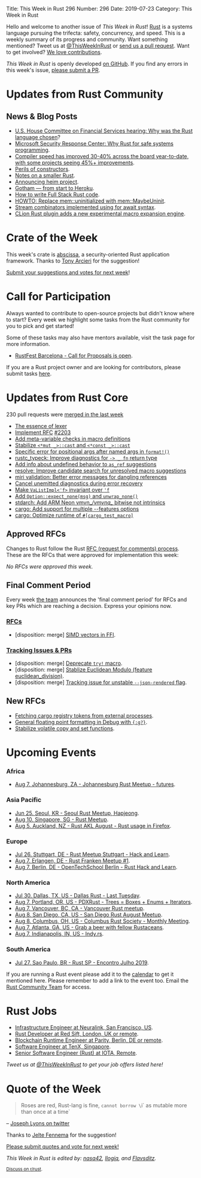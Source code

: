 Title: This Week in Rust 296
Number: 296
Date: 2019-07-23
Category: This Week in Rust

Hello and welcome to another issue of *This Week in Rust*!
[Rust](http://rust-lang.org) is a systems language pursuing the trifecta: safety, concurrency, and speed.
This is a weekly summary of its progress and community.
Want something mentioned? Tweet us at [@ThisWeekInRust](https://twitter.com/ThisWeekInRust) or [send us a pull request](https://github.com/cmr/this-week-in-rust).
Want to get involved? [We love contributions](https://github.com/rust-lang/rust/blob/master/CONTRIBUTING.md).

*This Week in Rust* is openly developed [on GitHub](https://github.com/cmr/this-week-in-rust).
If you find any errors in this week's issue, [please submit a PR](https://github.com/cmr/this-week-in-rust/pulls).

# Updates from Rust Community

## News & Blog Posts

* [U.S. House Committee on Financial Services hearing: Why was the Rust language chosen](https://www.c-span.org/video/?c4808083/rust-language-chosen)?
* [Microsoft Security Response Center: Why Rust for safe systems programming](https://msrc-blog.microsoft.com/2019/07/22/why-rust-for-safe-systems-programming/).
* [Compiler speed has improved 30-40% across the board year-to-date, with some projects seeing 45%+ improvements](https://www.reddit.com/r/rust/comments/cezxjn/compiler_speed_has_improved_3040_across_the_board/).
* [Perils of constructors](https://matklad.github.io/2019/07/16/perils-of-constructors.html).
* [Notes on a smaller Rust](https://boats.gitlab.io/blog/post/notes-on-a-smaller-rust/).
* [Announcing heim project](https://svartalf.info/posts/2019-07-17-announcing-heim-project/).
* [Gotham — from start to Heroku](https://blog.codeship.com/gotham-from-start-to-heroku/).
* [How to write Full Stack Rust code](https://www.steadylearner.com/blog/read/How-to-write-Full-Stack-Rust-code).
* [HOWTO: Replace mem::uninitialized with mem::MaybeUninit](https://www.reddit.com/r/rust/comments/cefgec/howto_replace_memuninitialized_with_memmaybeuninit/).
* [Stream combinators implemented using for await syntax](https://www.reddit.com/r/rust/comments/cbvhq9/stream_combinators_implemented_using_for_await/).
* [CLion Rust plugin adds a new experimental macro expansion engine](https://www.jetbrains.com/clion/whatsnew/#v2019-2-rust).

# Crate of the Week

This week's crate is [abscissa](https://github.com/iqlusioninc/abscissa), a security-oriented Rust application framework.
Thanks to [Tony Arcieri](https://users.rust-lang.org/t/crate-of-the-week/2704/590) for the suggestion!

[Submit your suggestions and votes for next week][submit_crate]!

[submit_crate]: https://users.rust-lang.org/t/crate-of-the-week/2704

# Call for Participation

Always wanted to contribute to open-source projects but didn't know where to start?
Every week we highlight some tasks from the Rust community for you to pick and get started!

Some of these tasks may also have mentors available, visit the task page for more information.

* [RustFest Barcelona - Call for Proposals is open](https://blog.rustfest.eu/cfp-for-barcelona).

If you are a Rust project owner and are looking for contributors, please submit tasks [here][guidelines].

[guidelines]: https://users.rust-lang.org/t/twir-call-for-participation/4821

# Updates from Rust Core

230 pull requests were [merged in the last week][merged]

[merged]: https://github.com/search?q=is%3Apr+org%3Arust-lang+is%3Amerged+merged%3A2019-07-15..2019-07-22

* [The essence of lexer](https://github.com/rust-lang/rust/pull/59706)
* [Implement RFC](https://github.com/rust-lang/rust/pull/61749) [#2203](https://rust-lang.github.io/rfcs/2203-const-repeat-expr.html)
* [Add meta-variable checks in macro definitions](https://github.com/rust-lang/rust/pull/62008)
* [Stabilize `<*mut _>::cast` and `<*const _>::cast`](https://github.com/rust-lang/rust/pull/62713)
* [Specific error for positional args after named args in `format!()`](https://github.com/rust-lang/rust/pull/62710)
* [rustc_typeck: Improve diagnostics for `-> _ fn` return type](https://github.com/rust-lang/rust/pull/62694)
* [Add info about undefined behavior to `as_ref` suggestions](https://github.com/rust-lang/rust/pull/62685)
* [resolve: Improve candidate search for unresolved macro suggestions](https://github.com/rust-lang/rust/pull/62684)
* [miri validation: Better error messages for dangling references](https://github.com/rust-lang/rust/pull/62673)
* [Cancel unemitted diagnostics during error recovery](https://github.com/rust-lang/rust/pull/62666)
* [Make `VaListImpl<'f>` invariant over `'f`](https://github.com/rust-lang/rust/pull/62639)
* [Add `Option::expect_none(msg)` and `unwrap_none()`](https://github.com/rust-lang/rust/pull/62596)
* [stdarch: Add ARM Neon vmvn_*/vmvnq_* bitwise not intrinsics](https://github.com/rust-lang/stdarch/pull/770)
* [cargo: Add support for multiple --features options](https://github.com/rust-lang/cargo/pull/7084)
* [cargo: Optimize runtime of `#[cargo_test_macro]`](https://github.com/rust-lang/cargo/pull/7146)

## Approved RFCs

Changes to Rust follow the Rust [RFC (request for comments)
process](https://github.com/rust-lang/rfcs#rust-rfcs). These
are the RFCs that were approved for implementation this week:

*No RFCs were approved this week.*

## Final Comment Period

Every week [the team](https://www.rust-lang.org/team.html) announces the
'final comment period' for RFCs and key PRs which are reaching a
decision. Express your opinions now.

### [RFCs](https://github.com/rust-lang/rfcs/labels/final-comment-period)

* [disposition: merge] [SIMD vectors in FFI](https://github.com/rust-lang/rfcs/pull/2574).

### [Tracking Issues & PRs](https://github.com/rust-lang/rust/labels/final-comment-period)

* [disposition: merge] [Deprecate `try!` macro](https://github.com/rust-lang/rust/pull/62672).
* [disposition: merge] [Stablize Euclidean Modulo (feature euclidean_division)](https://github.com/rust-lang/rust/pull/61884).
* [disposition: merge] [Tracking issue for unstable `--json-rendered` flag](https://github.com/rust-lang/rust/issues/60987).

## New RFCs

* [Fetching cargo registry tokens from external processes](https://github.com/rust-lang/rfcs/pull/2730).
* [General floating point formatting in Debug with `{:g?}`](https://github.com/rust-lang/rfcs/pull/2729).
* [Stabilize volatile copy and set functions](https://github.com/rust-lang/rfcs/pull/2728).

# Upcoming Events

### Africa

* [Aug  7. Johannesburg, ZA - Johannesburg Rust Meetup - futures](https://www.meetup.com/Johannesburg-Rust-Meetup/events/dgqmbryzlbkb/).

### Asia Pacific

* [Jun 25. Seoul, KR - Seoul Rust Meetup, Hapjeong](https://www.meetup.com/Rust-Seoul-Meetup/events/srxvzqyzkbfc/).
* [Aug 10. Singapore, SG - Rust Meetup](https://www.eventbrite.com/e/rust-meetup-tickets-65358532129).
* [Aug  5. Auckland, NZ - Rust AKL August - Rust usage in Firefox](https://www.meetup.com/rust-akl/events/259480991/).

### Europe

* [Jul 26. Stuttgart, DE - Rust Meetup Stuttgart - Hack and Learn](https://gettogether.community/events/1763/3-hack-and-learn-shackspace-stuttgart/).
* [Aug  7. Erlangen, DE - Rust Franken Meetup #1](https://www.meetup.com/Rust-NERF/events/263163435/).
* [Aug  7. Berlin, DE - OpenTechSchool Berlin - Rust Hack and Learn](https://www.meetup.com/opentechschool-berlin/events/gkkttqyzlbkb/).

### North America

* [Jul 30. Dallas, TX, US - Dallas Rust - Last Tuesday](https://www.meetup.com/Dallas-Rust/events/zfgwzmyzkbnc/).
* [Aug  7. Portland, OR, US - PDXRust - Trees = Boxes + Enums + Iterators](https://www.meetup.com/PDXRust/events/263383260/).
* [Aug  7. Vancouver, BC, CA - Vancouver Rust meetup](https://www.meetup.com/Vancouver-Rust/events/fzqqwqyzlbkb/).
* [Aug  8. San Diego, CA, US - San Diego Rust August Meetup](https://www.meetup.com/San-Diego-Rust/events/263267320/).
* [Aug  8. Columbus, OH, US - Columbus Rust Society - Monthly Meeting](https://www.meetup.com/columbus-rs/events/dbcfrpyzlblb/).
* [Aug  7. Atlanta, GA, US - Grab a beer with fellow Rustaceans](https://www.meetup.com/Rust-ATL/events/kkzkxqyzlbkb/).
* [Aug  7. Indianapolis, IN, US - Indy.rs](https://www.meetup.com/indyrs/events/mffbtpyzlbkb/).

### South America

* [Jul 27. Sao Paulo, BR - Rust SP - Encontro Julho 2019](https://www.meetup.com/Rust-Sao-Paulo-Meetup/events/262488375).

If you are running a Rust event please add it to the [calendar] to get
it mentioned here. Please remember to add a link to the event too.
Email the [Rust Community Team][community] for access.

[calendar]: https://www.google.com/calendar/embed?src=apd9vmbc22egenmtu5l6c5jbfc%40group.calendar.google.com
[community]: mailto:community-team@rust-lang.org

# Rust Jobs

* [Infrastructure Engineer at Neuralink, San Francisco, US](https://jobs.lever.co/neuralink/efb72bf6-5a55-434e-a0fd-9197f8485b55).
* [Rust Developer at Red Sift, London, UK or remote](https://www.reddit.com/r/rust/comments/cf7hf1/red_sift_looking_for_a_rust_developerc/).
* [Blockchain Runtime Engineer at Parity, Berlin, DE or remote](https://www.parity.io/jobs/#berlin-blockchain-runtime-engineer).
* [Software Engineer at TenX, Singapore](https://tenx.workable.com/jobs/689264).
* [Senior Software Engineer (Rust) at IOTA, Remote](https://iota.bamboohr.com/jobs/view.php?id=90).

*Tweet us at [@ThisWeekInRust](https://twitter.com/ThisWeekInRust) to get your job offers listed here!*

# Quote of the Week

> Roses are red,
> Rust-lang is fine,
> `cannot borrow \`i\` as mutable more than once at a time`

– [Joseph Lyons on twitter](https://twitter.com/MyDeathMachine/status/1151957842934599680)

Thanks to [Jelte Fennema](https://users.rust-lang.org/t/twir-quote-of-the-week/328/666) for the suggestion!

[Please submit quotes and vote for next week!](https://users.rust-lang.org/t/twir-quote-of-the-week/328)

*This Week in Rust is edited by: [nasa42](https://github.com/nasa42), [llogiq](https://github.com/llogiq), and [Flavsditz](https://github.com/Flavsditz).*

<small>[Discuss on r/rust](https://www.reddit.com/r/rust/comments/ch9f54/this_week_in_rust_296/).</small>
